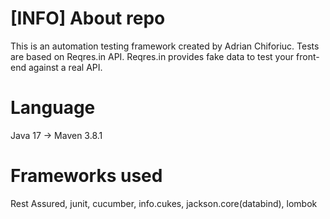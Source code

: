 # [INFO] About repo
This is an automation testing framework created by Adrian Chiforiuc.
Tests are based on Reqres.in API.
Reqres.in provides fake data to test your front-end against a real API.

# Language
Java 17 -> Maven 3.8.1

# Frameworks used
Rest Assured, junit, cucumber, info.cukes, jackson.core(databind), lombok

